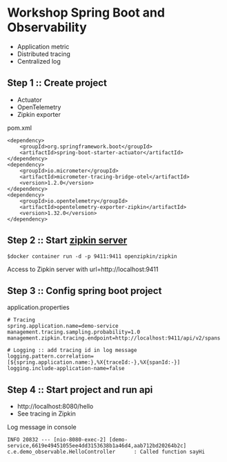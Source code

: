 # Workshop Spring Boot and Observability
* Application metric
* Distributed tracing
* Centralized log

## Step 1 :: Create project
* Actuator
* OpenTelemetry
* Zipkin exporter

pom.xml
```
<dependency>
    <groupId>org.springframework.boot</groupId>
    <artifactId>spring-boot-starter-actuator</artifactId>
</dependency>
<dependency>
    <groupId>io.micrometer</groupId>
    <artifactId>micrometer-tracing-bridge-otel</artifactId>
    <version>1.2.0</version>
</dependency>
<dependency>
    <groupId>io.opentelemetry</groupId>
    <artifactId>opentelemetry-exporter-zipkin</artifactId>
    <version>1.32.0</version>
</dependency>
```

## Step 2 :: Start [zipkin server](https://zipkin.io/)
```
$docker container run -d -p 9411:9411 openzipkin/zipkin
```

Access to Zipkin server with url=http://localhost:9411

## Step 3 :: Config spring boot project
application.properties
```
# Tracing
spring.application.name=demo-service
management.tracing.sampling.probability=1.0
management.zipkin.tracing.endpoint=http://localhost:9411/api/v2/spans

# Logging :: add tracing id in log message
logging.pattern.correlation=[${spring.application.name:},%X{traceId:-},%X{spanId:-}] 
logging.include-application-name=false
```

## Step 4 :: Start project and run api
* http://localhost:8080/hello
* See tracing in Zipkin

Log message in console
```
INFO 20832 --- [nio-8080-exec-2] [demo-service,6619e49451055ee4dd3153638b1a46d4,aab712bd20264b2c] c.e.demo_observable.HelloController      : Called function sayHi
```
